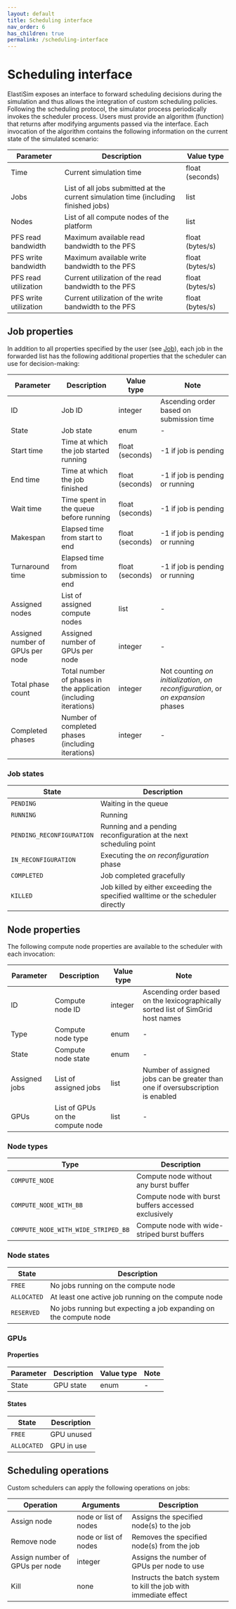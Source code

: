 ```yaml
---
layout: default
title: Scheduling interface
nav_order: 6
has_children: true
permalink: /scheduling-interface
---
```


# Scheduling interface

ElastiSim exposes an interface to forward scheduling decisions during the simulation and thus allows the integration of custom scheduling policies. Following the scheduling protocol, the simulator process periodically invokes the scheduler process. Users must provide an algorithm (function) that returns after modifying arguments passed via the interface. Each invocation of the algorithm contains the following information on the current state of the simulated scenario:

| Parameter             | Description                                                                         | Value type      |
|-----------------------|-------------------------------------------------------------------------------------|-----------------|
| Time                  | Current simulation time                                                             | float (seconds) |
| Jobs                  | List of all jobs submitted at the current simulation time (including finished jobs) | list            |
| Nodes                 | List of all compute nodes of the platform                                           | list            |
| PFS read bandwidth    | Maximum available read bandwidth to the PFS                                         | float (bytes/s) |
| PFS write bandwidth   | Maximum available write bandwidth to the PFS                                        | float (bytes/s) |
| PFS read utilization  | Current utilization of the read bandwidth to the PFS                                | float (bytes/s) |
| PFS write utilization | Current utilization of the write bandwidth to the PFS                               | float (bytes/s) |

## Job properties

In addition to all properties specified by the user (see [Job](/workload/job/)), each job in the forwarded list has the following additional properties that the scheduler can use for decision-making:

| Parameter                        | Description                                                      | Value type      | Note                                                                             |
|----------------------------------|------------------------------------------------------------------|-----------------|----------------------------------------------------------------------------------|
| ID                               | Job ID                                                           | integer         | Ascending order based on submission time                                         |
| State                            | Job state                                                        | enum            | -                                                                                |
| Start time                       | Time at which the job started running                            | float (seconds) | -1 if job is pending                                                             |
| End time                         | Time at which the job finished                                   | float (seconds) | -1 if job is pending or running                                                  |
| Wait time                        | Time spent in the queue before running                           | float (seconds) | -1 if job is pending                                                             |
| Makespan                         | Elapsed time from start to end                                   | float (seconds) | -1 if job is pending or running                                                  |
| Turnaround time                  | Elapsed time from submission to end                              | float (seconds) | -1 if job is pending or running                                                  |
| Assigned nodes                   | List of assigned compute nodes                                   | list            | -                                                                                |
| Assigned number of GPUs per node | Assigned number of GPUs per node                                 | integer         | -                                                                                |
| Total phase count                | Total number of phases in the application (including iterations) | integer         | Not counting *on initialization*, *on reconfiguration*, or *on expansion* phases |
| Completed phases                 | Number of completed phases (including iterations)                | integer         | -                                                                                |

### Job states

| State                       | Description                                                                     |
|-----------------------------|---------------------------------------------------------------------------------|
| ``PENDING``                 | Waiting in the queue                                                            |
| ``RUNNING``                 | Running                                                                         |
| ``PENDING_RECONFIGURATION`` | Running and a pending reconfiguration at the next scheduling point              |
| ``IN_RECONFIGURATION``      | Executing the *on reconfiguration* phase                                        |
| ``COMPLETED``               | Job completed gracefully                                                        |
| ``KILLED``                  | Job killed by either exceeding the specified walltime or the scheduler directly |


## Node properties

The following compute node properties are available to the scheduler with each invocation:

| Parameter     | Description                      | Value type | Note                                                                             |
|---------------|----------------------------------|------------|----------------------------------------------------------------------------------|
| ID            | Compute node ID                  | integer    | Ascending order based on the lexicographically sorted list of SimGrid host names |
| Type          | Compute node type                | enum       | -                                                                                |
| State         | Compute node state               | enum       | -                                                                                |
| Assigned jobs | List of assigned jobs            | list       | Number of assigned jobs can be greater than one if oversubscription is enabled   |
| GPUs          | List of GPUs on the compute node | list       | -                                                                                |

### Node types

| Type                                  | Description                                          |
|---------------------------------------|------------------------------------------------------|
| ``COMPUTE_NODE``                      | Compute node without any burst buffer                |
| ``COMPUTE_NODE_WITH_BB``              | Compute node with burst buffers accessed exclusively |
| ``COMPUTE_NODE_WITH_WIDE_STRIPED_BB`` | Compute node with wide-striped burst buffers         |

### Node states

| State         | Description                                                       |
|---------------|-------------------------------------------------------------------|
| ``FREE``      | No jobs running on the compute node                               |
| ``ALLOCATED`` | At least one active job running on the compute node               |
| ``RESERVED``  | No jobs running but expecting a job expanding on the compute node |

### GPUs

#### Properties

| Parameter | Description | Value type | Note |
|-----------|-------------|------------|------|
| State     | GPU state   | enum       | -    |

#### States

| State         | Description |
|---------------|-------------|
| ``FREE``      | GPU unused  |
| ``ALLOCATED`` | GPU in use  |

## Scheduling operations

Custom schedulers can apply the following operations on jobs:

| Operation                      | Arguments             | Description                                                      |
|--------------------------------|-----------------------|------------------------------------------------------------------|
| Assign node                    | node or list of nodes | Assigns the specified node(s) to the job                         |
| Remove node                    | node or list of nodes | Removes the specified node(s) from the job                       |
| Assign number of GPUs per node | integer               | Assigns the number of GPUs per node to use                       |
| Kill                           | none                  | Instructs the batch system to kill the job with immediate effect |
